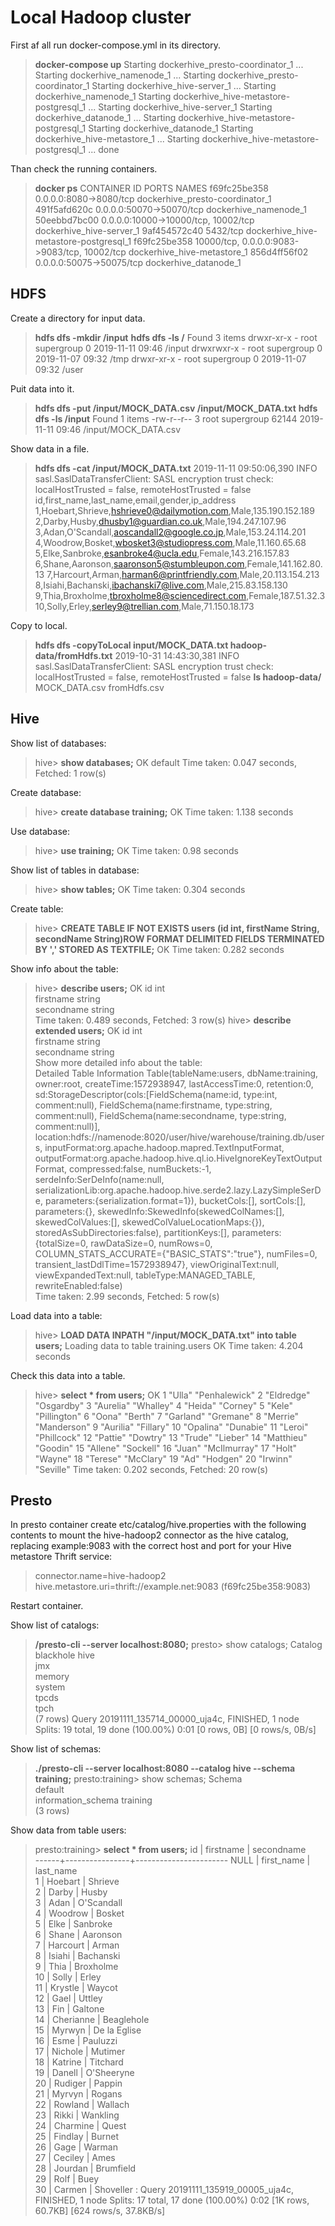 # Local Hadoop cluster

First af all run docker-compose.yml in its directory.
> **docker-compose up**
> Starting dockerhive_presto-coordinator_1 ... 
Starting dockerhive_namenode_1 ... 
Starting dockerhive_presto-coordinator_1
Starting dockerhive_hive-server_1 ... 
Starting dockerhive_namenode_1
Starting dockerhive_hive-metastore-postgresql_1 ... 
Starting dockerhive_hive-server_1
Starting dockerhive_datanode_1 ... 
Starting dockerhive_hive-metastore-postgresql_1
Starting dockerhive_datanode_1
Starting dockerhive_hive-metastore_1 ... 
Starting dockerhive_hive-metastore-postgresql_1 ... done

Than check the running containers.
> **docker ps** 
CONTAINER ID                  PORTS                                            NAMES
f69fc25be358                  0.0.0.0:8080->8080/tcp                           dockerhive_presto-coordinator_1
491f5afd620c                  0.0.0.0:50070->50070/tcp                         dockerhive_namenode_1
50eebbd7bc00                  0.0.0.0:10000->10000/tcp, 10002/tcp              dockerhive_hive-server_1
9af454572c40                  5432/tcp                                         dockerhive_hive-metastore-postgresql_1
f69fc25be358                  10000/tcp, 0.0.0.0:9083->9083/tcp, 10002/tcp     dockerhive_hive-metastore_1
856d4ff56f02                  0.0.0.0:50075->50075/tcp                         dockerhive_datanode_1

## HDFS
Create a directory for input data.
> **hdfs dfs -mkdir /input**
>  **hdfs dfs -ls /**
Found 3 items
drwxr-xr-x   - root supergroup          0 2019-11-11 09:46 /input
drwxrwxr-x   - root supergroup          0 2019-11-07 09:32 /tmp
drwxr-xr-x   - root supergroup          0 2019-11-07 09:32 /user

Puit data into it.
> **hdfs dfs -put /input/MOCK_DATA.csv /input/MOCK_DATA.txt**
> **hdfs dfs -ls /input**
Found 1 items
-rw-r--r--   3 root supergroup      62144 2019-11-11 09:46 /input/MOCK_DATA.csv

Show data in a file.
> **hdfs dfs -cat /input/MOCK_DATA.txt**
2019-11-11 09:50:06,390 INFO sasl.SaslDataTransferClient: SASL encryption trust check: localHostTrusted = false, remoteHostTrusted = false
id,first_name,last_name,email,gender,ip_address
1,Hoebart,Shrieve,hshrieve0@dailymotion.com,Male,135.190.152.189
2,Darby,Husby,dhusby1@guardian.co.uk,Male,194.247.107.96
3,Adan,O'Scandall,aoscandall2@google.co.jp,Male,153.24.114.201
4,Woodrow,Bosket,wbosket3@studiopress.com,Male,11.160.65.68
5,Elke,Sanbroke,esanbroke4@ucla.edu,Female,143.216.157.83
6,Shane,Aaronson,saaronson5@stumbleupon.com,Female,141.162.80.13
7,Harcourt,Arman,harman6@printfriendly.com,Male,20.113.154.213
8,Isiahi,Bachanski,ibachanski7@live.com,Male,215.83.158.130
9,Thia,Broxholme,tbroxholme8@sciencedirect.com,Female,187.51.32.3
10,Solly,Erley,serley9@trellian.com,Male,71.150.18.173

Copy to local.
> **hdfs dfs -copyToLocal input/MOCK_DATA.txt hadoop-data/fromHdfs.txt**
2019-10-31 14:43:30,381 INFO sasl.SaslDataTransferClient: SASL encryption trust check: localHostTrusted = false, remoteHostTrusted = false
**ls hadoop-data/**
MOCK_DATA.csv  fromHdfs.csv


## Hive
Show list of databases: 
> hive> **show databases;**
OK
default
Time taken: 0.047 seconds, Fetched: 1 row(s)

Create database:
>hive> **create database training;**
OK
Time taken: 1.138 seconds

Use database:
> hive> **use training;**
OK
Time taken: 0.98 seconds

Show list of tables in database:
> hive> **show tables;**
OK
Time taken: 0.304 seconds

Create table:
> hive> **CREATE TABLE IF NOT EXISTS users (id int, firstName String, secondName String)ROW FORMAT DELIMITED FIELDS TERMINATED BY ',' STORED AS TEXTFILE;**
OK
Time taken: 0.282 seconds

Show info about the table:
> hive> **describe users;**
OK
id                      int                                         
firstname               string                                      
secondname              string                                      
Time taken: 0.489 seconds, Fetched: 3 row(s)
hive> **describe extended users;**
OK
id                      int                                         
firstname               string                                      
secondname           string                                      
Show more detailed info about the table:       
Detailed Table Information    Table(tableName:users, dbName:training, owner:root, createTime:1572938947, lastAccessTime:0, retention:0, sd:StorageDescriptor(cols:[FieldSchema(name:id, type:int, comment:null), FieldSchema(name:firstname, type:string, comment:null), FieldSchema(name:secondname, type:string, comment:null)], location:hdfs://namenode:8020/user/hive/warehouse/training.db/users, inputFormat:org.apache.hadoop.mapred.TextInputFormat, outputFormat:org.apache.hadoop.hive.ql.io.HiveIgnoreKeyTextOutputFormat, compressed:false, numBuckets:-1, serdeInfo:SerDeInfo(name:null, serializationLib:org.apache.hadoop.hive.serde2.lazy.LazySimpleSerDe, parameters:{serialization.format=1}), bucketCols:[], sortCols:[], parameters:{}, skewedInfo:SkewedInfo(skewedColNames:[], skewedColValues:[], skewedColValueLocationMaps:{}), storedAsSubDirectories:false), partitionKeys:[], parameters:{totalSize=0, rawDataSize=0, numRows=0, COLUMN_STATS_ACCURATE={"BASIC_STATS":"true"}, numFiles=0, transient_lastDdlTime=1572938947}, viewOriginalText:null, viewExpandedText:null, tableType:MANAGED_TABLE, rewriteEnabled:false)    
Time taken: 2.99 seconds, Fetched: 5 row(s)

Load data into a table:
> hive> **LOAD DATA INPATH "/input/MOCK_DATA.txt" into table users;**
Loading data to table training.users
OK
Time taken: 4.204 seconds

Check this data into a table.
> hive> **select * from users;**
OK
1     "Ulla"     "Penhalewick"
2     "Eldredge"     "Osgardby"
3     "Aurelia"     "Whalley"
4     "Heida"     "Corney"
5     "Kele"     "Pillington"
6     "Oona"     "Berth"
7     "Garland"     "Gremane"
8     "Merrie"     "Manderson"
9     "Aurilia"     "Fillary"
10     "Opalina"     "Dunabie"
11     "Leroi"     "Phillcock"
12     "Pattie"     "Dowtry"
13     "Trude"     "Lieber"
14     "Matthieu"     "Goodin"
15     "Allene"     "Sockell"
16     "Juan"     "McIlmurray"
17     "Holt"     "Wayne"
18     "Terese"     "McClary"
19     "Ad"     "Hodgen"
20     "Irwinn"     "Seville"
Time taken: 0.202 seconds, Fetched: 20 row(s)


## Presto
In presto container create etc/catalog/hive.properties with the following contents to mount the hive-hadoop2 connector as the hive catalog, replacing example:9083 with the correct host and port for your Hive metastore Thrift service:
> connector.name=hive-hadoop2
hive.metastore.uri=thrift://example.net:9083 (f69fc25be358:9083)

Restart container.

Show list of catalogs:
> **/presto-cli --server localhost:8080;**
presto> show catalogs;
  Catalog  
 blackhole 
 hive      
 jmx       
 memory    
 system    
 tpcds     
 tpch      
(7 rows)
Query 20191111_135714_00000_uja4c, FINISHED, 1 node
Splits: 19 total, 19 done (100.00%)
0:01 [0 rows, 0B] [0 rows/s, 0B/s]

Show list of schemas:
> **./presto-cli --server localhost:8080 --catalog hive --schema training;**
presto:training> show schemas;
  Schema       
 default            
 information_schema 
 training           
(3 rows)

Show data from table users:
> presto:training> **select * from users;**
  id  |   firstname    |      secondname       
------+----------------+-----------------------
 NULL | first_name     | last_name             
    1 | Hoebart        | Shrieve               
    2 | Darby          | Husby                 
    3 | Adan           | O'Scandall            
    4 | Woodrow        | Bosket                
    5 | Elke           | Sanbroke              
    6 | Shane          | Aaronson              
    7 | Harcourt       | Arman                 
    8 | Isiahi         | Bachanski             
    9 | Thia           | Broxholme             
   10 | Solly          | Erley                 
   11 | Krystle        | Waycot                
   12 | Gael           | Uttley                
   13 | Fin            | Galtone               
   14 | Cherianne      | Beaglehole            
   15 | Myrwyn         | De la Eglise          
   16 | Esme           | Pauluzzi              
   17 | Nichole        | Mutimer               
   18 | Katrine        | Titchard              
   19 | Danell         | O'Sheeryne            
   20 | Rudiger        | Pappin                
   21 | Myrvyn         | Rogans                
   22 | Rowland        | Wallach               
   23 | Rikki          | Wankling              
   24 | Charmine       | Quest                 
   25 | Findlay        | Burnet                
   26 | Gage           | Warman                
   27 | Ceciley        | Ames                  
   28 | Jourdan        | Brumfield             
   29 | Rolf           | Buey                  
   30 | Carmen         | Shoveller
   :
Query 20191111_135919_00005_uja4c, FINISHED, 1 node
Splits: 17 total, 17 done (100.00%)
0:02 [1K rows, 60.7KB] [624 rows/s, 37.8KB/s]



